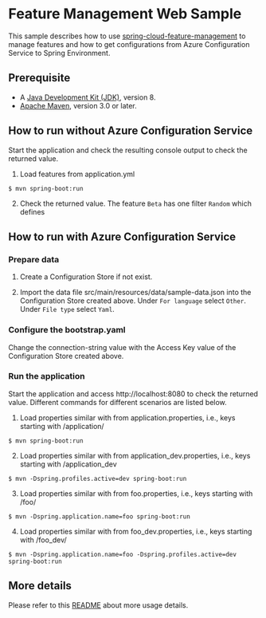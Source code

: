 # Feature Management Web Sample

This sample describes how to use [spring-cloud-feature-management](../../spring-cloud-azure-feature-management/README.md) to manage features and how to get configurations from Azure Configuration Service to Spring Environment.

## Prerequisite

* A [Java Development Kit (JDK)](https://docs.microsoft.com/java/azure/jdk/?view=azure-java-stable), version 8.
* [Apache Maven](http://maven.apache.org/), version 3.0 or later.

## How to run without Azure Configuration Service
Start the application and check the resulting console output to check the returned value.

1. Load features from application.yml
```
$ mvn spring-boot:run
```

2. Check the returned value. The feature `Beta` has one filter `Random` which defines

## How to run with Azure Configuration Service

### Prepare data

1. Create a Configuration Store if not exist.

2. Import the data file src/main/resources/data/sample-data.json into the Configuration Store created above. Under `For language` select `Other`. Under `File type` select `Yaml`.

### Configure the bootstrap.yaml

Change the connection-string value with the Access Key value of the Configuration Store created above.

### Run the application

Start the application and access http://localhost:8080 to check the returned value. Different commands for different scenarios are listed below.

1. Load properties similar with from application.properties, i.e., keys starting with /application/
```
$ mvn spring-boot:run
```

2. Load properties similar with from application_dev.properties, i.e., keys starting with /application_dev
```
$ mvn -Dspring.profiles.active=dev spring-boot:run
```

3. Load properties similar with from foo.properties, i.e., keys starting with /foo/
```
$ mvn -Dspring.application.name=foo spring-boot:run
```

4. Load properties similar with from foo_dev.properties, i.e., keys starting with /foo_dev/
```
$ mvn -Dspring.application.name=foo -Dspring.profiles.active=dev spring-boot:run
```

## More details

Please refer to this [README](../../spring-cloud-azure-starters/spring-cloud-starter-azure-appconfiguration-config/) about more usage details. 